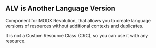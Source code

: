 ## ALV is Another Language Version

Component for MODX Revolution, that allows you to create language versions of resources without additional contexts and duplicates.

It is not a Custom Resource Class (CRC), so you can use it with any resource.